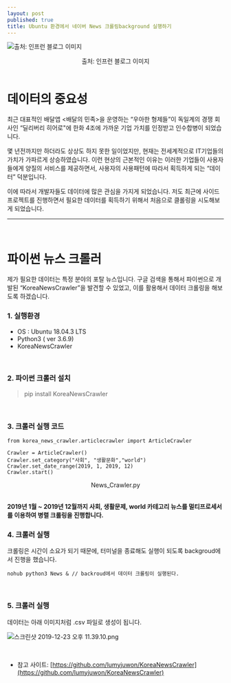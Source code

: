 ```yaml
---
layout: post
published: true
title: Ubuntu 환경에서 네이버 News 크롤링background 실행하기
---
```


![ 출처: 인프런 블로그 이미지]({{site.baseurl}}/img/python-web-crawling.jpg)
<center>출처: 인프런 블로그 이미지</center> <br>

# 데이터의 중요성 <br>
 최근 대표적인 배달앱 <배달의 민족>을 운영하는 “우아한 형제들”이 독일계의 경쟁 회사인 “딜리버리 히어로"에 한화 4조에 가까운 기업 가치를 인정받고 인수합병이 되었습니다.

 몇 년전까지만 하더라도 상상도 하지 못한 일이었지만, 현재는 전세계적으로 IT기업들의 가치가 가파르게 상승하였습니다. 이런 현상의 근본적인 이유는 이러한 기업들이 사용자들에게 양질의 서비스를 제공하면서, 사용자의 사용패턴에 따라서 획득하게 되는 “데이터” 덕분입니다.

 이에 따라서 개발자들도 데이터에 많은 관심을 가지게 되었습니다. 저도 최근에 사이드 프로젝트를 진행하면서 필요한 데이터를 획득하기 위해서 처음으로 클롤링을 시도해보게 되었습니다.
 
 --- 
 <br>
 
 # 파이썬 뉴스 크롤러 <br>
 제가 필요한 데이터는 특정 분야의 포탈 뉴스입니다. 구글 검색을 통해서 파이썬으로 개발된 “KoreaNewsCrawler”을 발견할 수 있었고, 이를 활용해서 데이터 크롤링을 해보도록 하겠습니다. <br>
 
 
 ### 1. 실행환경
 
 * OS : Ubuntu 18.04.3 LTS
 * Python3 ( ver 3.6.9)
 * KoreaNewsCrawler
 
<br>

### 2. 파이썬 크롤러 설치
> pip install KoreaNewsCrawler

<br>

### 3. 크롤러 실행 코드
    
    from korea_news_crawler.articlecrawler import ArticleCrawler

	Crawler = ArticleCrawler()  
	Crawler.set_category("사회", "생활문화","world")  
	Crawler.set_date_range(2019, 1, 2019, 12)  
	Crawler.start()

<center>News_Crawler.py</center> <br>

**2019년 1월 ~ 2019년 12월까지 사회, 생활문제, world 카테고리 뉴스를 멀티프로세서를 이용하여 병렬 크롤링을 진행합니다.**


### 4. 크롤러 실행

크롤링은 시간이 소요가 되기 때문에, 터미널을 종료해도 실행이 되도록 backgroud에서 진행을 했습니다.

	nohub python3 News & // backroud에서 데이터 크롤링이 실행된다.
    
<br>

### 5. 크롤러 실행

데이터는 아래 이미지처럼 .csv 파일로 생성이 됩니다. 

![스크린샷 2019-12-23 오후 11.39.10.png]({{site.baseurl}}/img/%E1%84%89%E1%85%B3%E1%84%8F%E1%85%B3%E1%84%85%E1%85%B5%E1%86%AB%E1%84%89%E1%85%A3%E1%86%BA%202019-12-23%20%E1%84%8B%E1%85%A9%E1%84%92%E1%85%AE%2011.39.10.png)

<br>

* 참고 사이트: [https://github.com/lumyjuwon/KoreaNewsCrawler](https://github.com/lumyjuwon/KoreaNewsCrawler)
